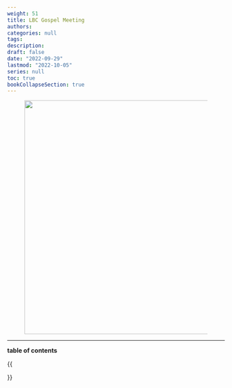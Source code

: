 ```yaml
---
weight: 51
title: LBC Gospel Meeting
authors:
categories: null
tags:
description: 
draft: false
date: "2022-09-29"
lastmod: "2022-10-05"
series: null
toc: true
bookCollapseSection: true
---
```


<figure>
  <img width = "540" src = "/docs/images/360_F_340347841_XnNLT2M5sO53mfUWKe6KhltDkxckdai1.jpg"/>
  <figcaption class = "bottom"></figcaption>
</figure>

<!--more-->
---


<b><font class = "font_upper">table of contents</font></b>  


{{<section>}}


